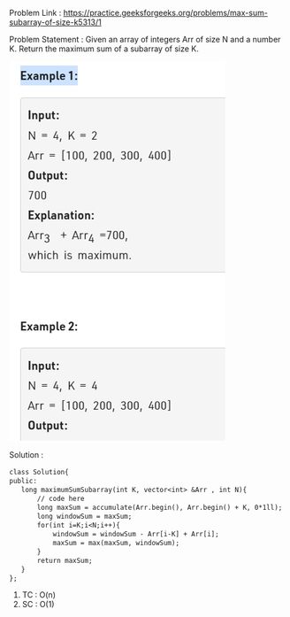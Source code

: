 Problem Link : https://practice.geeksforgeeks.org/problems/max-sum-subarray-of-size-k5313/1

Problem Statement : Given an array of integers Arr of size N and a number K. Return the maximum sum of a subarray of size K.

 ![](images/02.PNG) <br>

 Solution : 

 ```
class Solution{   
public:
    long maximumSumSubarray(int K, vector<int> &Arr , int N){
        // code here 
        long maxSum = accumulate(Arr.begin(), Arr.begin() + K, 0*1ll);
        long windowSum = maxSum;
        for(int i=K;i<N;i++){
            windowSum = windowSum - Arr[i-K] + Arr[i];
            maxSum = max(maxSum, windowSum);
        }
        return maxSum;
    }
};

 ```

 1) TC : O(n)
 2) SC : O(1)